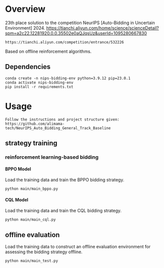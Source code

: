 # Overview
23th place solution to the competition NeurIPS [Auto-Bidding in Uncertain Environment] 2024.
https://tianchi.aliyun.com/home/science/scienceDetail?spm=a2c22.12281920.0.0.35502e0aQJqsUz&userId=1095280667830
```
https://tianchi.aliyun.com/competition/entrance/532226
```
Based on offline reinforcement algorithms. 

## Dependencies
```
conda create -n nips-bidding-env python=3.9.12 pip=23.0.1
conda activate nips-bidding-env
pip install -r requirements.txt
```

# Usage
```
Follow the instructions and project structure given:
https://github.com/alimama-tech/NeurIPS_Auto_Bidding_General_Track_Baseline
```

## strategy training
### reinforcement learning-based bidding


#### BPPO Model
Load the training data and train the BPPO bidding strategy.
```
python main/main_bppo.py 
```

#### CQL Model
Load the training data and train the CQL bidding strategy.
```
python main/main_cql.py 
```
## offline evaluation
Load the training data to construct an offline evaluation environment for assessing the bidding strategy offline.
```
python main/main_test.py
```
